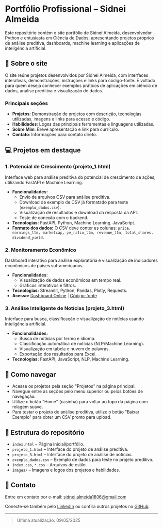 # Portfólio Profissional – Sidnei Almeida

Este repositório contém o site portfólio de Sidnei Almeida, desenvolvedor Python e entusiasta em Ciência de Dados, apresentando projetos próprios de análise preditiva, dashboards, machine learning e aplicações de inteligência artificial.

## :rocket: Sobre o site
O site reúne projetos desenvolvidos por Sidnei Almeida, com interfaces interativas, demonstrações, instruções e links para código-fonte. É voltado para quem deseja conhecer exemplos práticos de aplicações em ciência de dados, análise preditiva e visualização de dados.

### Principais seções
- **Projetos**: Demonstração de projetos com descrição, tecnologias utilizadas, imagens e links para acesso e código.
- **Habilidades**: Logos das principais ferramentas e linguagens utilizadas.
- **Sobre Mim**: Breve apresentação e link para currículo.
- **Contato**: Informações para contato direto.

## :computer: Projetos em destaque

### 1. Potencial de Crescimento (projeto_1.html)
Interface web para análise preditiva do potencial de crescimento de ações, utilizando FastAPI e Machine Learning.
- **Funcionalidades:**
  - Envio de arquivos CSV para análise preditiva.
  - Download de exemplo de CSV já formatado para teste (`exemplo_dados.csv`).
  - Visualização de resultados e download da resposta da API.
  - Teste de conexão com o backend.
- **Tecnologias:** FastAPI, Python, Machine Learning, JavaScript.
- **Formato dos dados:** O CSV deve conter as colunas: `price, earnings_ttm, marketcap, pe_ratio_ttm, revenue_ttm, total_shares, dividend_yield`.

### 2. Monitoramento Econômico
Dashboard interativo para análise exploratória e visualização de indicadores econômicos de países sul-americanos.
- **Funcionalidades:**
  - Visualização de dados econômicos em tempo real.
  - Gráficos interativos e filtros.
- **Tecnologias:** Streamlit, Python, Pandas, Plotly, Requests.
- **Acesso:** [Dashboard Online](https://monitoramento-economico.streamlit.app/) | [Código-fonte](https://github.com/sidnei-almeida/monitoramento_sulamericano)

### 3. Análise Inteligente de Notícias (projeto_3.html)
Interface para busca, classificação e visualização de notícias usando inteligência artificial.
- **Funcionalidades:**
  - Busca de notícias por termo e idioma.
  - Classificação automática de notícias (NLP/Machine Learning).
  - Visualização em tabela e nuvem de palavras.
  - Exportação dos resultados para Excel.
- **Tecnologias:** FastAPI, JavaScript, NLP, Machine Learning.

## :scroll: Como navegar
- Acesse os projetos pela seção "Projetos" na página principal.
- Navegue entre as seções pelo menu superior ou pelos botões de navegação.
- Utilize o botão "Home" (casinha) para voltar ao topo da página com rolagem suave.
- Para testar o projeto de análise preditiva, utilize o botão "Baixar Exemplo" para obter um CSV pronto para upload.

## :file_folder: Estrutura do repositório
- `index.html` – Página inicial/portfólio.
- `projeto_1.html` – Interface do projeto de análise preditiva.
- `projeto_3.html` – Interface do projeto de análise de notícias.
- `exemplo_dados.csv` – Exemplo de dados para teste no projeto preditivo.
- `index.css`, `*.css` – Arquivos de estilo.
- `images/` – Imagens e logos dos projetos e habilidades.

## :email: Contato
Entre em contato por e-mail: [sidnei.almeida1806@gmail.com](mailto:sidnei.almeida1806@gmail.com)

Conecte-se também pelo [LinkedIn](https://www.linkedin.com/in/saaelmeida93/) ou confira outros projetos no [GitHub](https://github.com/sidnei-almeida).

---

> Última atualização: 09/05/2025

